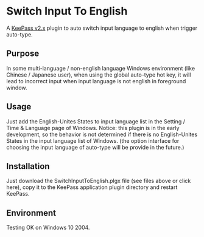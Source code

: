 # Switch Input To English
A [KeePass v2.x](https://keepass.info/) plugin to auto switch input language to english when trigger auto-type.

## Purpose
In some multi-language / non-english language Windows environment (like Chinese / Japanese user), when using the global auto-type hot key, it will lead to incorrect input when input language is not english in foreground window.

## Usage
Just add the English-Unites States to input language list in the Setting / Time & Language page of Windows.
Notice: this plugin is in the early development, so the behavior is not determined if there is no English-Unites States in the input language list of Windows.
(the option interface for choosing the input language of auto-type will be provide in the future.)

## Installation

Just download the SwitchInputToEnglish.plgx file (see files above or click here), copy it to the KeePass application plugin directory and restart KeePass.

## Environment
Testing OK on Windows 10 2004.
